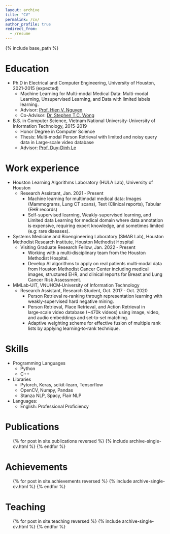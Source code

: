 ```yaml
---
layout: archive
title: "CV"
permalink: /cv/
author_profile: true
redirect_from:
  - /resume
---
```


{% include base_path %}

Education
======
* Ph.D in Electrical and Computer Engineering, University of Houston, 2021-2015 (expected)
  * Machine Learning for Multi-modal Medical Data: Multi-modal Learning, Unsupervised Learning, and Data with limited labels learning.
  * Advisor: [Prof. Hien V. Nguyen](https://www.hvnguyen.com/)
  * Co-Advisor: [Dr. Stephen T.C. Wong](https://scholar.google.com/citations?user=C2gJxXYAAAAJ&hl=en)
* B.S. in Computer Science, Vietnam National University-University of Information Technology, 2015-2019
  * Honor Degree in Computer Science
  * Thesis: Multi‑modal Person Retrieval with limited and noisy query data in Large‑scale video database
  * Advisor: [Prof. Duy-Dinh Le](https://researchmap.jp/ledduy)

Work experience
======
* Houston Learning Algorithms Laboratory (HULA Lab), University of Houston
  * Research Assistant, Jan. 2021 ‑ Present
	* Machine learning for multimodal medical data: Images (Mammograms, Lung CT scans), Text (Clinical reports), Tabular (EHR records)
	* Self-supervised learning, Weakly-supervised learning, and Limited data Learning for medical domain where data annotation is expensive, requiring expert knowledge, and sometimes limited (e.g: rare diseases).
* Systems Medicine and Bioengineering Laboratory (SMAB Lab), Houston Methodist Research Institute, Houston Methodist Hospital
  * Visiting Graduate Research Fellow, Jan. 2022 ‑ Present
	* Working with a multi‑disciplinary team from the Houston Methodist Hospital.
	* Develop AI algorithms to apply on real patients multi‑modal data from Houston Methodist Cancer Center including medical images, structured EHR, and clinical reports for Breast and Lung Cancer Risk Assessment.
* MMLab‑UIT, VNUHCM‑University of Information Technology
  * Research Assistant, Research Student, Oct. 2017 ‑ Oct. 2020
	* Person Retrieval re‑ranking through representation learning with weakly‑supervised hard negative mining.
	* Person Retrieval, Place Retrieval, and Action Retrieval in large‑scale video database (~470k videos) using image, video, and audio embeddings and set‑to‑set matching.
	* Adaptive weighting scheme for effective fusion of multiple rank lists by applying learning‑to‑rank technique.
  
Skills
======
* Programming Languages
  * Python
  * C++ 
* Libraries 
  * Pytorch, Keras, scikit-learn, Tensorflow
  * OpenCV, Numpy, Pandas
  * Stanza NLP, Spacy, Flair NLP
* Languages:
  * English: Professional Proficiency 

Publications
======
  <ul>{% for post in site.publications reversed %}
    {% include archive-single-cv.html %}
  {% endfor %}</ul>

Achievements
======
  <ul>{% for post in site.achievements reversed %}
    {% include archive-single-cv.html %}
  {% endfor %}</ul>
  
Teaching
======
  <ul>{% for post in site.teaching reversed %}
    {% include archive-single-cv.html %}
  {% endfor %}</ul>
  
